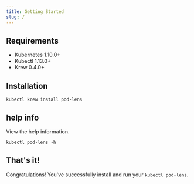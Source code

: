 ```yaml
---
title: Getting Started
slug: /
---
```


## Requirements

- Kubernetes 1.10.0+
- Kubectl 1.13.0+
- Krew 0.4.0+

## Installation

```shell
kubectl krew install pod-lens
```

## help info

View the help information.

```shell
kubectl pod-lens -h
```


## That's it!

Congratulations! You've successfully install and run your `kubectl pod-lens`.